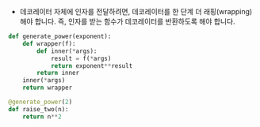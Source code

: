 - 데코레이터 자체에 인자를 전달하려면, 데코레이터를 한 단계 더 래핑(wrapping)해야 합니다. 즉, 인자를 받는 함수가 데코레이터를 반환하도록 해야 합니다.



```python
def generate_power(exponent):
    def wrapper(f):
        def inner(*args):
            result = f(*args)
            return exponent**result
        return inner
	inner(*args)
    return wrapper

@generate_power(2)
def raise_two(n):
    return n**2

```


